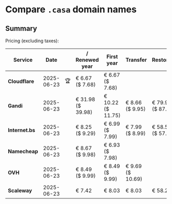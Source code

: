 # Compare `.casa` domain names

## Summary

Pricing (excluding taxes):

| Service | Date |  | / Renewed year | First year | Transfer | Restoration |
|--|--|--|--|--|--|--|
| **Cloudflare** | 2025-06-23 | 🏆 | € 6.67<br>($ 7.68) | € 6.67<br>($ 7.68) |  |  |
| **Gandi** | 2025-06-23 |  | € 31.98<br>($ 39.98) | € 10.22<br>($ 11.75) | € 8.66<br>($ 9.95) | € 79.95<br>($ 87.79) |
| **Internet.bs** | 2025-06-23 |  | € 8.25<br>($ 9.29) | € 6.99<br>($ 7.99) | € 7.99<br>($ 8.99) | € 58.55<br>($ 57.75) |
| **Namecheap** | 2025-06-23 |  | € 8.67<br>($ 9.98) | € 6.93<br>($ 7.98) |  |  |
| **OVH** | 2025-06-23 |  | € 8.49<br>($ 9.99) | € 8.49<br>($ 9.99) | € 9.69<br>($ 10.69) |  |
| **Scaleway** | 2025-06-23 |  | € 7.42 | € 8.03 | € 8.03 | € 58.26 |
